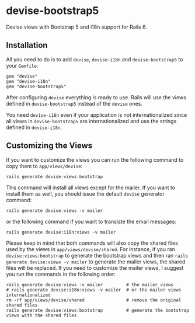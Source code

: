 # devise-bootstrap5

Devise views with Bootstrap 5 and i18n support for Rails 6.

## Installation

All you need to do is to add `devise`, `devise-i18n` and `devise-bootstrap5` to
your `Gemfile`:

	gem "devise"
	gem "devise-i18n"
	gem "devise-bootstrap5"

After configuring `devise` everything is ready to use. Rails will use the views
defined in `devise-bootstrap5` instead of the `devise` ones.

You need `devise-i18n` even if your application is not internationalized since
all views in `devise-bootstrap5` are internationalized and use the strings
defined in `devise-i18n`.

## Customizing the Views

If you want to customize the views you can run the following command to copy
them to `app/views/devise`:

	rails generate devise:views:bootstrap

This command will install all views except for the mailer. If you want to
install them as well, you should issue the default `devise` generator command:

	rails generate devise:views -v mailer

or the following command if you want to translate the email messages:

	rails generate devise:i18n:views -v mailer

Please keep in mind that both commands will also copy the shared files used by
the views in `app/views/devise/shared`. For instance, if you ran
`devise:views:bootstrap` to generate the bootstrap views and then ran `rails
generate devise:views -v mailer` to generate the mailer views, the shared files
will be replaced. If you need to customize the mailer views, I suggest you run
the commands in the following order:

	rails generate devise:views -v mailer         # the mailer views
	# rails generate devise:i18n:views -v mailer  # or the mailer views internationalized
	rm -rf app/views/devise/shared                # remove the original shared files
	rails generate devise:views:bootstrap         # generate the bootstrap views with the shared files
